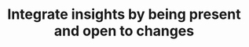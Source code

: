 ---
title: Integrate insights by being present and open to changes
tags: buddhism acceptance change self
---